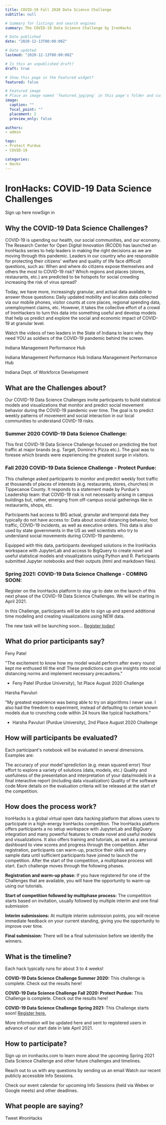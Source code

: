 ```yaml
---
title: COVID-19 Fall 2020 Data Science Challenge
subtitle: null

# Summary for listings and search engines
summary: The COVID-19 Data Science Challenge by IronHacks

# Date published
date: "2020-12-13T00:00:00Z"

# Date updated
lastmod: "2020-12-13T00:00:00Z"

# Is this an unpublished draft?
draft: true

# Show this page in the Featured widget?
featured: false

# Featured image
# Place an image named `featured.jpg/png` in this page's folder and customize its options here.
image:
  caption: ""
  focal_point: ""
  placement: 2
  preview_only: false

authors:
- admin

tags:
- Protect Purdue
- COVID-19

categories:
- Hacks
---
```


# IronHacks: COVID-19 Data Science Challenges
Sign up here nowSign in

## Why the COVID-19 Data Science Challenges?
COVID-19 is upending our health, our social communities, and our economy. The Research Center for Open Digital Innovation (RCODI) has launched an IronHacks series to help leaders in making the right decisions as we are moving through this pandemic. Leaders in our country who are responsible for protecting their citizens' welfare and quality of life face difficult questions, such as: When and where do citizens expose themselves and others the most to COVID-19 risk? Which regions and places (stores, restaurants, etc.) are predicted to be hotspots for social crowding increasing the risk of virus spread?

Today, we have more, increasingly granular, and actual data available to answer those questions: Daily updated mobility and location data collected via our mobile phones, visitor counts at core places, regional spending data, unemployment claims, etc. However, it takes the collective effort of a crowd of IronHackers to turn this data into something useful and develop models that help us predict and explore the social and economic impact of COVID-19 at granular level.

Watch the videos of two leaders in the State of Indiana to learn why they need YOU as soldiers of the COVID-19 pandemic behind the screen.

Indiana Management Performance Hub

Indiana Management Performance Hub
Indiana Management Performance Hub

Indiana Dept. of Workforce Development
## What are the Challenges about?
Our COVID-19 Data Science Challenges invite participants to build statistical models and visualizations that monitor and predict social movement behavior during the COVID-19 pandemic over time. The goal is to predict weekly patterns of movement and social interaction in our local communities to understand COVID-19 risks.

### Summer 2020 COVID-19 Data Science Challenge: 

This first COVID-19 Data Science Challenge focused on predicting the foot traffic at major brands (e.g. Target, Domino's Pizza etc.). The goal was to foresee which brands were experiencing the greatest surge in visitors.
### Fall 2020 COVID-19 Data Science Challenge - Protect Purdue: 

This challenge asked participants to monitor and predict weekly foot traffic at thousands of places of interests (e.g. restaurants, stores, churches) in Tippecanoe County.  It responds to a statement made by Purdue's Leadership team: that COVID-19 risk is not necessarily arising in campus buildings but, rather, emerging from off-campus social gatherings like in restaurants, shops, etc.

Participants had access to BIG actual, granular and temporal data they typically do not have access to: Data about social distancing behavior, foot traffic, COVID-19 incidents, as well as executive orders. This data is also used by state governments in the US as well scientists who try to understand social movements during COVID-19 pandemic.

Equipped with this data, participants developed solutions in the IronHacks workspace with JupyterLab and access to BigQuery to create novel and useful statistical models and visualizations using Python and R. Participants submitted Jupyter notebooks and their outputs (html and markdown files).
### Spring 2021: COVID-19 Data Science Challenge - COMING SOON:
Register on the IronHacks platform to stay up to date on the launch of this next phase of the COVID-19 Data Science Challenges. We will be starting in April 2021.

In this Challenge, participants will be able to sign up and spend additional time modeling and creating visualizations using NEW data.

The new task will be launching soon... [Register today!](www.ironhacks.com)


## What do prior participants say?
Feny Patel

"The excitement to know how my model would perform after every round kept me enthused till the end! These predictions can give insights into social distancing norms and implement necessary precautions."

- Feny Patel (Purdue University), 1st Place August 2020 Challenge

Harsha Pavuluri

"My greatest experience was being able to try on algorithms I never use. I also had the freedom to experiment, instead of defaulting to certain known models due to crunching code within 24 hours like typical hackathons."

- Harsha Pavuluri (Purdue University), 2nd Place August 2020 Challenge

## How will participants be evaluated?
Each participant's notebook will be evaluated in several dimensions. Examples are:

The accuracy of your model'sprediction (e.g. mean squared error)
Your effort to explore a variety of solutions (data, models, etc.)
Quality and usefulness of the presentation and interpretation of your data/models in a final interactive report (including data visualization)
Quality of the software code
More details on the evaluation criteria will be released at the start of the competition.

## How does the process work?
IronHacks is a global virtual open data hacking platform that allows users to participate in a high-energy IronHacks competition. The IronHacks platform offers participants a no setup workspace with JupyterLab and BigQuery integration and many powerful features to create novel and useful models and visualizations. It also offers training and tutorials, as well as a personal dashboard to view scores and progress through the competition. After registration, participants can warm-up, practice their skills and query sample data until sufficient participants have joined to launch the competition. After the start of the competition, a multiphase process will start. Each challenge moves through the following phases.

**Registration and warm-up phase:** If you have registered for one of the Challenges that are available, you will have the opportunity to warm-up using our tutorials.

**Start of competition followed by multiphase process:** The competition starts based on invitation, usually followed by multiple interim and one final submission

**Interim submissions:** At multiple interim submission points, you will receive immediate feedback on your current standing, giving you the opportunity to improve over time.

**Final submission:** There will be a final submission before we identify the winners.

## What is the timeline?
Each hack typically runs for about 3 to 4 weeks!

**COVID-19 Data Science Challenge Summer 2020:** This challenge is complete. Check out the results here!

**COVID-19 Data Science Challenge Fall 2020: Protect Purdue:** This Challenge is complete. Check out the results here!

**COVID-19 Data Science Challenge Spring 2021:** This Challenge starts soon! [Register here.](www.ironhacks.com)

More information will be updated here and sent to registered users in advance of our start date in late April 2021.

## How to participate?
Sign up on ironhacks.com to learn more about the upcoming Spring 2021 Data Science Challenge and other future challenges and timelines.

Reach out to us with any questions by sending us an email
Watch our recent publicly accessible Info Sessions.

Check our event calendar for upcoming Info Sessions (held via Webex or Google meets) and other deadlines.


## What people are saying?
Tweet #IronHacks

<iframe id="twitter-widget-0" scrolling="no" frameborder="0" allowtransparency="true" allowfullscreen="true" class="twitter-timeline twitter-timeline-rendered" data-widget-id="list:__matt_harris__:ironhacks_com_14752" title="Twitter Timeline" style="box-sizing: border-box; border: none; padding: 0px; margin: 0px; position: static; visibility: visible; display: inline-block; width: 516px; max-width: 100%; min-width: 180px; min-height: 200px; height: 4859.38px;"></iframe>

Sign up now

Core Partners
Key Parnters

IronHacks is an initiative of the Research Center for Open Digital Innovation (RCODI).

It is financially supported by the National Science Foundation (Award #1462044).

Would you like to support us directly? You can contact us at <strong>here</strong> partnership with the Research Center for Open Digital Innovation at Purdue University.
---
Version 2.2.8

RESEARCH CENTER FOR OPEN DIGITAL INNOVATION | RCODI

All rights reserved IronHacks© 2021
---
